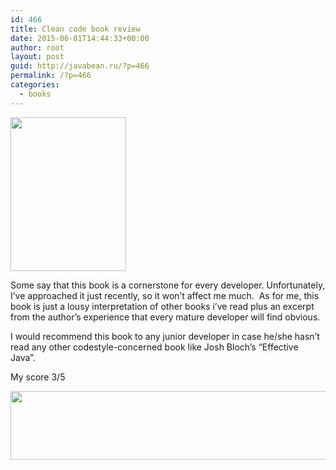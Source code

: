 ```yaml
---
id: 466
title: Clean code book review
date: 2015-06-01T14:44:33+00:00
author: root
layout: post
guid: http://javabean.ru/?p=466
permalink: /?p=466
categories:
  - books
---
```

[<img class="alignleft" src="http://www-fp.pearsonhighered.com/assets/hip/images/bigcovers/0132350882.jpg" alt="" width="185" height="246" />](http://www-fp.pearsonhighered.com/assets/hip/images/bigcovers/0132350882.jpg)

Some say that this book is a cornerstone for every developer. Unfortunately, I&#8217;ve approached it just recently, so it won&#8217;t affect me much.  As for me, this book is just a lousy interpretation of other books i&#8217;ve read plus an excerpt from the author&#8217;s experience that every mature developer will find obvious.

I would recommend this book to any junior developer in case he/she hasn&#8217;t read any other codestyle-concerned book like Josh Bloch&#8217;s &#8220;Effective Java&#8221;.

My score 3/5

<img class="aligncenter" src="http://upload.wikimedia.org/wikipedia/commons/4/4e/3_stars.svg" alt="" width="535" height="110" />
